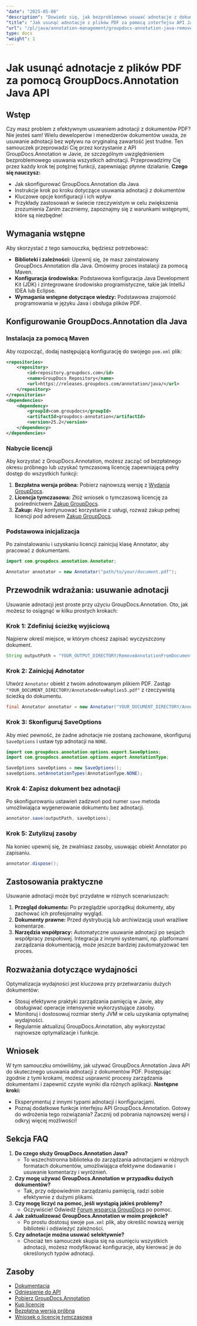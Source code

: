 ```yaml
---
"date": "2025-05-06"
"description": "Dowiedz się, jak bezproblemowo usuwać adnotacje z dokumentów PDF za pomocą GroupDocs.Annotation API w Javie. Postępuj zgodnie z naszym przewodnikiem krok po kroku, aby skutecznie zarządzać dokumentami."
"title": "Jak usunąć adnotacje z plików PDF za pomocą interfejsu API Java GroupDocs.Annotation"
"url": "/pl/java/annotation-management/groupdocs-annotation-java-remove-pdf-annotations/"
type: docs
"weight": 1
---
```


# Jak usunąć adnotacje z plików PDF za pomocą GroupDocs.Annotation Java API
## Wstęp
Czy masz problem z efektywnym usuwaniem adnotacji z dokumentów PDF? Nie jesteś sam! Wielu deweloperów i menedżerów dokumentów uważa, że usuwanie adnotacji bez wpływu na oryginalną zawartość jest trudne. Ten samouczek przeprowadzi Cię przez korzystanie z API GroupDocs.Annotation w Javie, ze szczególnym uwzględnieniem bezproblemowego usuwania wszystkich adnotacji. Przeprowadzimy Cię przez każdy krok tej potężnej funkcji, zapewniając płynne działanie.
**Czego się nauczysz:**
- Jak skonfigurować GroupDocs.Annotation dla Java
- Instrukcje krok po kroku dotyczące usuwania adnotacji z dokumentów
- Kluczowe opcje konfiguracji i ich wpływ
- Przykłady zastosowań w świecie rzeczywistym w celu zwiększenia zrozumienia
Zanim zaczniemy, zapoznajmy się z warunkami wstępnymi, które są niezbędne!
## Wymagania wstępne
Aby skorzystać z tego samouczka, będziesz potrzebować:
- **Biblioteki i zależności:** Upewnij się, że masz zainstalowany GroupDocs.Annotation dla Java. Omówimy proces instalacji za pomocą Maven.
- **Konfiguracja środowiska:** Podstawowa konfiguracja Java Development Kit (JDK) i zintegrowane środowisko programistyczne, takie jak IntelliJ IDEA lub Eclipse.
- **Wymagania wstępne dotyczące wiedzy:** Podstawowa znajomość programowania w języku Java i obsługa plików PDF.
## Konfigurowanie GroupDocs.Annotation dla Java
### Instalacja za pomocą Maven
Aby rozpocząć, dodaj następującą konfigurację do swojego `pom.xml` plik:
```xml
<repositories>
    <repository>
        <id>repository.groupdocs.com</id>
        <name>GroupDocs Repository</name>
        <url>https://releases.groupdocs.com/annotation/java/</url>
    </repository>
</repositories>
<dependencies>
    <dependency>
        <groupId>com.groupdocs</groupId>
        <artifactId>groupdocs-annotation</artifactId>
        <version>25.2</version>
    </dependency>
</dependencies>
```
### Nabycie licencji
Aby korzystać z GroupDocs.Annotation, możesz zacząć od bezpłatnego okresu próbnego lub uzyskać tymczasową licencję zapewniającą pełny dostęp do wszystkich funkcji:
1. **Bezpłatna wersja próbna:** Pobierz najnowszą wersję z [Wydania GroupDocs](https://releases.groupdocs.com/annotation/java/).
2. **Licencja tymczasowa:** Złóż wniosek o tymczasową licencję za pośrednictwem [Zakup GroupDocs](https://purchase.groupdocs.com/temporary-license/).
3. **Zakup:** Aby kontynuować korzystanie z usługi, rozważ zakup pełnej licencji pod adresem [Zakup GroupDocs](https://purchase.groupdocs.com/buy).
### Podstawowa inicjalizacja
Po zainstalowaniu i uzyskaniu licencji zainicjuj klasę Annotator, aby pracować z dokumentami.
```java
import com.groupdocs.annotation.Annotator;

Annotator annotator = new Annotator("path/to/your/document.pdf");
```
## Przewodnik wdrażania: usuwanie adnotacji
Usuwanie adnotacji jest proste przy użyciu GroupDocs.Annotation. Oto, jak możesz to osiągnąć w kilku prostych krokach:
### Krok 1: Zdefiniuj ścieżkę wyjściową
Najpierw określ miejsce, w którym chcesz zapisać wyczyszczony dokument.
```java
String outputPath = "YOUR_OUTPUT_DIRECTORY/RemoveAnnotationFromDocument.pdf"; // Zaktualizuj swoją ścieżkę
```
### Krok 2: Zainicjuj Adnotator
Utwórz `Annotator` obiekt z twoim adnotowanym plikiem PDF. Zastąp `"YOUR_DOCUMENT_DIRECTORY/AnnotatedAreaReplies5.pdf"` z rzeczywistą ścieżką do dokumentu.
```java
final Annotator annotator = new Annotator("YOUR_DOCUMENT_DIRECTORY/AnnotatedAreaReplies5.pdf");
```
### Krok 3: Skonfiguruj SaveOptions
Aby mieć pewność, że żadne adnotacje nie zostaną zachowane, skonfiguruj `SaveOptions` i ustaw typ adnotacji na `NONE`.
```java
import com.groupdocs.annotation.options.export.SaveOptions;
import com.groupdocs.annotation.options.export.AnnotationType;

SaveOptions saveOptions = new SaveOptions();
saveOptions.setAnnotationTypes(AnnotationType.NONE);
```
### Krok 4: Zapisz dokument bez adnotacji
Po skonfigurowaniu ustawień zadzwoń pod numer `save` metoda umożliwiająca wygenerowanie dokumentu bez adnotacji.
```java
annotator.save(outputPath, saveOptions);
```
### Krok 5: Zutylizuj zasoby
Na koniec upewnij się, że zwalniasz zasoby, usuwając obiekt Annotator po zapisaniu.
```java
annotator.dispose();
```
## Zastosowania praktyczne
Usuwanie adnotacji może być przydatne w różnych scenariuszach:
1. **Przegląd dokumentu:** Po przeglądzie uporządkuj dokumenty, aby zachować ich profesjonalny wygląd.
2. **Dokumenty prawne:** Przed dystrybucją lub archiwizacją usuń wrażliwe komentarze.
3. **Narzędzia współpracy:** Automatyczne usuwanie adnotacji po sesjach współpracy zespołowej.
Integracja z innymi systemami, np. platformami zarządzania dokumentacją, może jeszcze bardziej zautomatyzować ten proces.
## Rozważania dotyczące wydajności
Optymalizacja wydajności jest kluczowa przy przetwarzaniu dużych dokumentów:
- Stosuj efektywne praktyki zarządzania pamięcią w Javie, aby obsługiwać operacje intensywnie wykorzystujące zasoby.
- Monitoruj i dostosowuj rozmiar sterty JVM w celu uzyskania optymalnej wydajności.
- Regularnie aktualizuj GroupDocs.Annotation, aby wykorzystać najnowsze optymalizacje i funkcje.
## Wniosek
W tym samouczku omówiliśmy, jak używać GroupDocs.Annotation Java API do skutecznego usuwania adnotacji z dokumentów PDF. Postępując zgodnie z tymi krokami, możesz usprawnić procesy zarządzania dokumentami i zapewnić czyste wyniki dla różnych aplikacji.
**Następne kroki:**
- Eksperymentuj z innymi typami adnotacji i konfiguracjami.
- Poznaj dodatkowe funkcje interfejsu API GroupDocs.Annotation.
Gotowy do wdrożenia tego rozwiązania? Zacznij od pobrania najnowszej wersji i odkryj więcej możliwości!
## Sekcja FAQ
1. **Do czego służy GroupDocs.Annotation Java?**
   - To wszechstronna biblioteka do zarządzania adnotacjami w różnych formatach dokumentów, umożliwiająca efektywne dodawanie i usuwanie komentarzy i wyróżnień.
2. **Czy mogę używać GroupDocs.Annotation w przypadku dużych dokumentów?**
   - Tak, przy odpowiednim zarządzaniu pamięcią, radzi sobie efektywnie z dużymi plikami.
3. **Czy mogę liczyć na pomoc, jeśli wystąpią jakieś problemy?**
   - Oczywiście! Odwiedź [Forum wsparcia GroupDocs](https://forum.groupdocs.com/c/annotation/) po pomoc.
4. **Jak zaktualizować GroupDocs.Annotation w moim projekcie?**
   - Po prostu dostosuj swoje `pom.xml` plik, aby określić nowszą wersję biblioteki i odświeżyć zależności.
5. **Czy adnotacje można usuwać selektywnie?**
   - Chociaż ten samouczek skupia się na usunięciu wszystkich adnotacji, możesz modyfikować konfiguracje, aby kierować je do określonych typów adnotacji.
## Zasoby
- [Dokumentacja](https://docs.groupdocs.com/annotation/java/)
- [Odniesienie do API](https://reference.groupdocs.com/annotation/java/)
- [Pobierz GroupDocs.Annotation](https://releases.groupdocs.com/annotation/java/)
- [Kup licencję](https://purchase.groupdocs.com/buy)
- [Bezpłatna wersja próbna](https://releases.groupdocs.com/annotation/java/)
- [Wniosek o licencję tymczasową](https://purchase.groupdocs.com/temporary-license/)